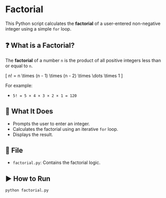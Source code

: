 # Factorial

This Python script calculates the **factorial** of a user-entered non-negative integer using a simple `for` loop.

## ❓ What is a Factorial?

The **factorial** of a number `n` is the product of all positive integers less than or equal to `n`.

\[
n! = n \times (n - 1) \times (n - 2) \times \dots \times 1
\]

For example:
- `5! = 5 × 4 × 3 × 2 × 1 = 120`

## 📄 What It Does

- Prompts the user to enter an integer.
- Calculates the factorial using an iterative `for` loop.
- Displays the result.

## 📁 File

- `factorial.py`: Contains the factorial logic.

## ▶️ How to Run

```bash
python factorial.py
